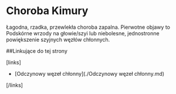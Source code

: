 # Choroba Kimury

Łagodna, rzadka, przewlekła choroba zapalna. Pierwotne objawy to Podskórne wrzody na głowie/szyi lub niebolesne, jednostronne powiększenie szyjnych węzłów chłonnych.



##Linkujące do tej strony

[links]

- [Odczynowy węzeł chłonny](./Odczynowy węzeł chłonny.md)


[/links]

